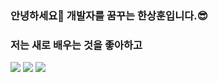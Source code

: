 ### 안녕하세요👋  개발자를 꿈꾸는 한상훈입니다.😎
### 저는 새로 배우는 것을 좋아하고
<!--
**hasahooy/hasahooy** is a ✨ _special_ ✨ repository because its `README.md` (this file) appears on your GitHub profile.

Here are some ideas to get you started:

- 🔭 I’m currently working on ...
- 🌱 I’m currently learning ...
- 👯 I’m looking to collaborate on ...
- 🤔 I’m looking for help with ...
- 💬 Ask me about ...
- 📫 How to reach me: ...
- 😄 Pronouns: ...
- ⚡ Fun fact: ...
-->
<img src="https://capsule-render.vercel.app/api?type=shark&color=random&height=200&section=header&text=hasahooy&fontSize=30" />

<img src="https://img.shields.io/badge/javascript-#F7DF1E?style=flat&logo=javascript&logoColor=white"/>


<img src="https://capsule-render.vercel.app/api?type=shark&color=random&height=200&section=footer&text=&fontSize=30" />
